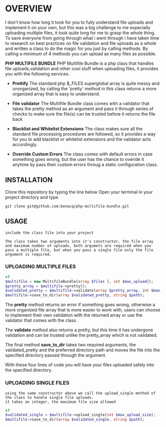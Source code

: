 # OVERVIEW
I don't know how long it took for you to fully understand file uploads and implement it on your own, but this was a big challenge to me especially uploading multiple files, it took quite long for me to grasp the whole thing.
To save everyone from going through what i went through i have taken time to research on best practices on file validation and file uploads as a whole and written a class to do the magic for you just by calling methods.
By calling a minimum of 4 methods you can upload as many files as possible.

__PHP MULTIFILE BUNDLE__ PHP Multifile Bundle is a php class that handles file uploads,validation and other cool stuff when uploading files, it provides you with the following services.

- __Prettify__ The standard php $_FILES superglobal array is quite messy and unorganized, by calling the 'pretty' method in this class returns a more organized array that is easy to understand.

- __File validator__ The Multifile Bundle class comes with a validator that takes the pretty method as an argument and pass it through series of checks to make sure the file(s) can be trusted before it returns the file back

- __Blacklist and Whitelist Extensions__ The class makes sure all the standard file processing procedures are followed, so it provides a way for you to add blacklist or whitelist extensions and the validator acts accordingly.

- __Override Custom Errors__ The class comes with default errors in case something goes wrong, but the user has the chance to overide it anytime by pass their custom errors throug a static configuration class.

## INSTALLATION
  Clone this repository by typing the line below
  Open your terminal in your project directory and type

  ```git clone git@github.com:benacq/php-multifile-bundle.git```
## USAGE
    include the class file into your project 

    The class takes two arguments into it's constructor, the file array and maximum number of uploads, both argumets are required when you pass a multiple file, but when you pass a single file only the file argument is required.

### UPLOADING MULTIPLE FILES
```php    
<?
$multifile = new MultifileBundle(array $files [, int $max_upload]);
$pretty_array = $multifile->pretty();
$validated_pretty = $multifile->validate(array $pretty_array, int $max_upload_size);
$multifile->save_to_dir(array $validated_pretty, string $path);
```
The __pretty__ method returns an error if something goes wrong, otherwise a more organized file array that is more easier to work with, users can choose to implement their own validation with the returned array or use the validator that comes with the class.

The __validate__ method also returns a pretty, but this time it has undergone validation and can be trusted unlike the pretty_array which is not validated.

The final method __save_to_dir__ takes two required arguments, the validated_pretty and the preferred directory path and moves the file into the specified directory passed through the argument.

With these four lines of code you will have your files uploaded safely into the specified directory.
    

### UPLOADING SINGLE FILES
    using the same constructor above we call the upload_single method of the class to handle single file uploads.
    it takes an integer, the maximum file size allowed
 ```php
<?
$validated_single = $multifile->upload_single(int $max_upload_size);
$multifile->save_to_dir(array $validated_single, string $path);
```
    
    
    


